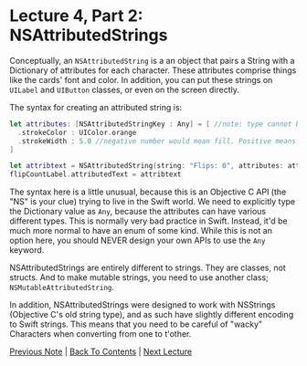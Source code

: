 # Lecture 4, Part 2: NSAttributedStrings

Conceptually, an `NSAttributedString` is a an object that pairs a String with a Dictionary of attributes for each character. These attributes comprise things like the cards' font and color. In addition, you can put these strings on `UILabel` and `UIButton` classes, or even on the screen directly.

The syntax for creating an attributed string is:

```Swift
let attributes: [NSAttributedStringKey : Any] = [ //note: type cannot be inferred here
  .strokeColor : UIColor.orange
  .strokeWidth : 5.0 //negative number would mean fill. Positive means outline.
]

let attribtext = NSAttributedString(string: "Flips: 0", attributes: attributes)
flipCountLabel.attributedText = attribtext
```

The syntax here is a little unusual, because this is an Objective C API (the "NS" is your clue) trying to live in the Swift world. We need to explicitly type the Dictionary value as `Any`, because the attributes can have various different types. This is normally very bad practice in Swift. Instead, it'd be much more normal to have an enum of some kind. While this is not an option here, you should NEVER design your own APIs to use the `Any` keyword.

NSAttributedStrings are entirely different to strings. They are classes, not structs. And to make mutable strings, you need to use another class; `NSMutableAttributedString`.

In addition, NSAttributedStrings were designed to work with NSStrings (Objective C's old string type), and as such have slightly different encoding to Swift strings. This means that you need to be careful of "wacky" Characters when converting from one to t'other.

[Previous Note](../Lecture%204%20-%20More%20Swift/Part%200%20-%20Intro.md) | [Back To Contents](https://github.com/Firanus/stanford-iOS-lecture-notes) |  [Next Lecture](../Lecture%205%20-%20Drawing/Part%200%20-%20Intro.md)